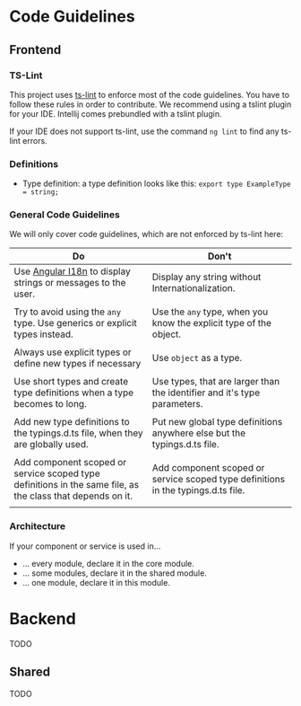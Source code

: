 # Code Guidelines
## Frontend
### TS-Lint
This project uses [ts-lint](https://palantir.github.io/tslint/) to enforce most of the code guidelines. You have to follow these rules in order to contribute.
We recommend using a tslint plugin for your IDE. Intellij comes prebundled with a tslint plugin.

If your IDE does not support ts-lint, use the command ``ng lint`` to find any ts-lint errors.

### Definitions

- Type definition: a type definition looks like this: ``export type ExampleType = string;``

### General Code Guidelines
We will only cover code guidelines, which are not enforced by ts-lint here:

| Do | Don't |
|----|-------|
|Use [Angular I18n](https://angular.io/guide/i18n) to display strings or messages to the user.               | Display any string without Internationalization.|
|                                                                                                            | |
| Try to avoid using the ``any`` type. Use generics or explicit types instead.                               | Use the ``any`` type, when you know the explicit type of the object. |
|                                                                                                            | |
| Always use explicit types or define new types if necessary                                                 | Use ``object`` as a type. |
|                                                                                                            | |
| Use short types and create type definitions when a type becomes to long.                                   | Use types, that are larger than the identifier and it's type parameters. |
|                                                                                                            | |
| Add new type definitions to the typings.d.ts file, when they are globally used.                            | Put new global type definitions anywhere else but the typings.d.ts file. |
|                                                                                                            | |
| Add component scoped or service scoped type definitions in the same file, as the class that depends on it. | Add component scoped or service scoped type definitions in the typings.d.ts file. |
|                                                                                                            | |

### Architecture
If your component or service is used in...
- ... every module, declare it in the core module.
- ... some modules, declare it in the shared module.
- ... one module, declare it in this module.

# Backend
TODO

## Shared
TODO
